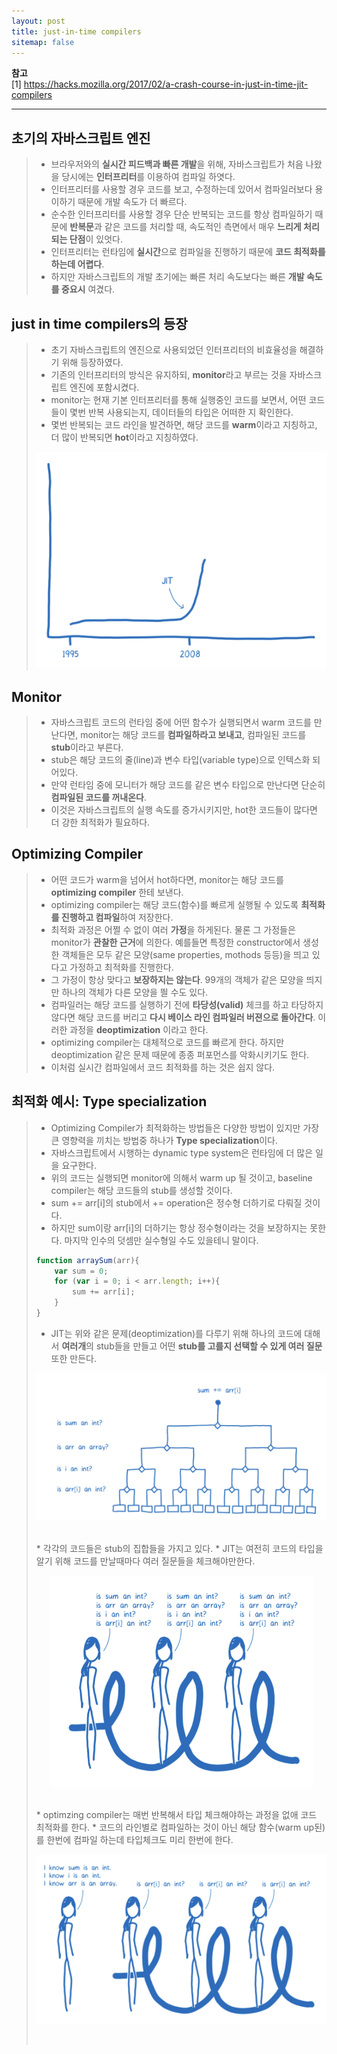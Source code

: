 ```yaml
---
layout: post
title: just-in-time compilers
sitemap: false
---
```


**참고**  
[1] <https://hacks.mozilla.org/2017/02/a-crash-course-in-just-in-time-jit-compilers>  
* * *  

## 초기의 자바스크립트 엔진
> * 브라우저와의 **실시간 피드백과 빠른 개발**을 위해, 자바스크립트가 처음 나왔을 당시에는 **인터프리터**를 이용하여 컴파일 하엿다.
> * 인터프리터를 사용할 경우 코드를 보고, 수정하는데 있어서 컴파일러보다 용이하기 때문에 개발 속도가 더 빠르다.
> * 순수한 인터프리터를 사용할 경우 단순 반복되는 코드를 항상 컴파일하기 때문에 **반복문**과 같은 코드를 처리할 때, 속도적인 측면에서 매우 **느리게 처리되는 단점**이 있엇다.
> * 인터프리터는 런타임에 **실시간**으로 컴파일을 진행하기 때문에 **코드 최적화를 하는데 어렵다**.
> * 하지만 자바스크립트의 개발 초기에는 빠른 처리 속도보다는 빠른 **개발 속도를 중요시** 여겼다.

## just in time compilers의 등장
> * 초기 자바스크립트의 엔진으로 사용되었던 인터프리터의 비효율성을 해결하기 위해 등장하였다.
> * 기존의 인터프리터의 방식은 유지하되, **monitor**라고 부르는 것을 자바스크립트 엔진에 포함시켰다.
> * monitor는 현재 기본 인터프리터를 통해 실행중인 코드를 보면서, 어떤 코드들이 몇번 반복 사용되는지, 데이터들의 타입은 어떠한 지 확인한다.
> * 몇번 반복되는 코드 라인을 발견하면, 해당 코드를 **warm**이라고 지칭하고, 더 많이 반복되면 **hot**이라고 지칭하였다.
> <p align="center"><img width="550" src="/assets/img/webassembly/jit/1.png"></p>  

## Monitor
> * 자바스크립트 코드의 런타임 중에 어떤 함수가 실행되면서 warm 코드를 만난다면, monitor는 해당 코드를 **컴파일하라고 보내고**, 컴파일된 코드를 **stub**이라고 부른다.
> * stub은 해당 코드의 줄(line)과 변수 타입(variable type)으로 인텍스화 되어있다.
> * 만약 런타임 중에 모니터가 해당 코드를 같은 변수 타입으로 만난다면 단순히 **컴파일된 코드를 꺼내온다**.
> * 이것은 자바스크립트의 실행 속도를 증가시키지만, hot한 코드들이 많다면 더 강한 최적화가 필요하다.

## Optimizing Compiler
> * 어떤 코드가 warm을 넘어서 hot하다면, monitor는 해당 코드를 **optimizing compiler** 한테 보낸다.
> * optimizing compiler는 해당 코드(함수)를 빠르게 실행될 수 있도록 **최적화를 진행하고 컴파일**하여 저장한다.
> * 최적화 과정은 어쩔 수 없이 여러 **가정**을 하게된다. 물론 그 가정들은 monitor가 **관찰한 근거**에 의한다. 예를들면 특정한 constructor에서 생성한 객체들은 모두 같은 모양(same properties, mothods 등등)을 띄고 있다고 가정하고 최적화를 진행한다.
> * 그 가정이 항상 맞다고 **보장하지는 않는다**. 99개의 객체가 같은 모양을 띄지만 하나의 객체가 다른 모양을 띌 수도 있다.
> * 컴파일러는 해당 코드를 실행하기 전에 **타당성(valid)** 체크를 하고 타당하지 않다면 해당 코드를 버리고 **다시 베이스 라인 컴파일러 버젼으로 돌아간다**. 이러한 과정을 **deoptimization** 이라고 한다.
> * optimizing compiler는 대체적으로 코드를 빠르게 한다. 하지만 deoptimization 같은 문제 때문에 종종 퍼포먼스를 악화시키기도 한다.
> * 이처럼 실시간 컴파일에서 코드 최적화를 하는 것은 쉽지 않다.

## 최적화 예시: Type specialization
> * Optimizing Compiler가 최적화하는 방법들은 다양한 방법이 있지만 가장 큰 영향력을 끼치는 방법중 하나가 **Type specialization**이다.
> * 자바스크립트에서 시행하는 dynamic type system은 런타임에 더 많은 일을 요구한다.
> * 위의 코드는 실행되면 monitor에 의해서 warm up 될 것이고, baseline compiler는 해당 코드들의 stub를 생성할 것이다.
> * sum += arr[i]의 stub에서 += operation은 정수형 더하기로 다뤄질 것이다.
> * 하지만 sum이랑 arr[i]의 더하기는 항상 정수형이라는 것을 보장하지는 못한다. 마지막 인수의 덧셈만 실수형일 수도 있을테니 말이다.
> ~~~js
> function arraySum(arr){
>     var sum = 0;
>     for (var i = 0; i < arr.length; i++){
>         sum += arr[i];
>     }
> }
> ~~~
> * JIT는 위와 같은 문제(deoptimization)를 다루기 위해 하나의 코드에 대해서 **여러개**의 stub들을 만들고 어떤 **stub를 고를지 선택할 수 있게 여러 질문** 또한 만든다.
> <p align="center"><img src="/assets/img/webassembly/jit/2.png"></p>
> <br/>
> * 각각의 코드들은 stub의 집합들을 가지고 있다.
> * JIT는 여전히 코드의 타입을 알기 위해 코드를 만날때마다 여러 질문들을 체크해야만한다.
> <p align="center"><img width="420" src="/assets/img/webassembly/jit/3.png"></p>
> <br/>
> * optimzing compiler는 매번 반복해서 타입 체크해야하는 과정을 없애 코드 최적화를 한다.
> * 코드의 라인별로 컴파일하는 것이 아닌 해당 함수(warm up된)를 한번에 컴파일 하는데 타입체크도 미리 한번에 한다.
> <p align="center"><img width="550" src="/assets/img/webassembly/jit/4.png"></p>
> <br/>